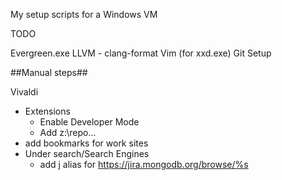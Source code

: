 My setup scripts for a Windows VM

TODO

Evergreen.exe
LLVM - clang-format
Vim (for xxd.exe)
Git Setup

##Manual steps##

Vivaldi
- Extensions
  - Enable Developer Mode
  - Add z:\repo... 
- add bookmarks for work sites
- Under search/Search Engines
  - add j alias for https://jira.mongodb.org/browse/%s